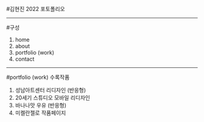 #김현진 2022 포토폴리오

<hr>

#구성
1. home
2. about
3. portfolio (work)
4. contact

<hr>

#portfolio (work) 수록작품
1. 성남아트센터 리디자인 (반응형)
2. 20세기 스튜디오 모바일 리디자인
3. 바나나맛 우유 (반응형)
4. 미켈란젤로 작품페이지
